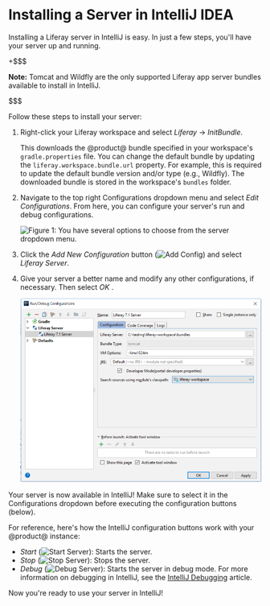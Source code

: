 # Installing a Server in IntelliJ IDEA [](id=installing-a-server-in-intellij-idea)

Installing a Liferay server in IntelliJ is easy. In just a few steps, you'll
have your server up and running.

+$$$

**Note:** Tomcat and Wildfly are the only supported Liferay app server bundles
available to install in IntelliJ.

$$$

Follow these steps to install your server:

1.  Right-click your Liferay workspace and select *Liferay* &rarr; *InitBundle*.

    This downloads the @product@ bundle specified in your workspace's
    `gradle.properties` file. You can change the default bundle by updating the
    `liferay.workspace.bundle.url` property. For example, this is required to
    update the default bundle version and/or type (e.g., Wildfly). The
    downloaded bundle is stored in the workspace's `bundles` folder.

2.  Navigate to the top right Configurations dropdown menu and select *Edit
    Configurations*. From here, you can configure your server's run and debug
    configurations.

    ![Figure 1: You have several options to choose from the server dropdown menu.](../../../images/intellij-server-dropdown.png)

3.  Click the *Add New Configuration* button
    (![Add Config](../../../images/icon-intellij-add-config.png)) and select
    *Liferay Server*.

4.  Give your server a better name and modify any other configurations, if
    necessary. Then select *OK* .

    ![Figure 2: Set your Liferay server's configurations in the Run/Debug Configurations menu.](../../../images/intellij-run-debug-wizard.png)

Your server is now available in IntelliJ! Make sure to select it in the
Configurations dropdown before executing the configuration buttons (below).

For reference, here's how the IntelliJ configuration buttons work with your
@product@ instance:

- *Start* (![Start Server](../../../images/icon-intellij-start-server.png)):
  Starts the server.
- *Stop* (![Stop Server](../../../images/icon-intellij-stop-server.png)): Stops
  the server.
- *Debug* (![Debug Server](../../../images/icon-intellij-debug-server.png)):
  Starts the server in debug mode. For more information on debugging in
  IntelliJ, see the
  [IntelliJ Debugging](https://www.jetbrains.com/help/idea/debugging-code.html)
  article.

Now you're ready to use your server in IntelliJ!

